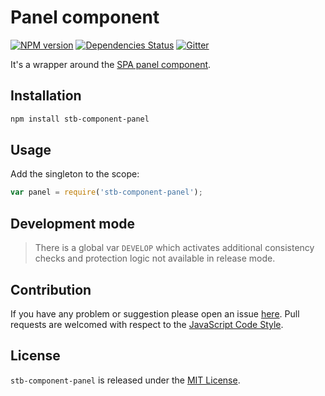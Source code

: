 Panel component
===============

[![NPM version](https://img.shields.io/npm/v/stb-component-panel.svg?style=flat-square)](https://www.npmjs.com/package/stb-component-panel)
[![Dependencies Status](https://img.shields.io/david/stbsdk/component-panel.svg?style=flat-square)](https://david-dm.org/stbsdk/component-panel)
[![Gitter](https://img.shields.io/badge/gitter-join%20chat-blue.svg?style=flat-square)](https://gitter.im/DarkPark/stbsdk)


It's a wrapper around the [SPA panel component](https://github.com/spasdk/component-panel).


## Installation ##

```bash
npm install stb-component-panel
```


## Usage ##

Add the singleton to the scope:

```js
var panel = require('stb-component-panel');
```


## Development mode ##

> There is a global var `DEVELOP` which activates additional consistency checks and protection logic not available in release mode.


## Contribution ##

If you have any problem or suggestion please open an issue [here](https://github.com/stbsdk/component-panel/issues).
Pull requests are welcomed with respect to the [JavaScript Code Style](https://github.com/DarkPark/jscs).


## License ##

`stb-component-panel` is released under the [MIT License](license.md).
